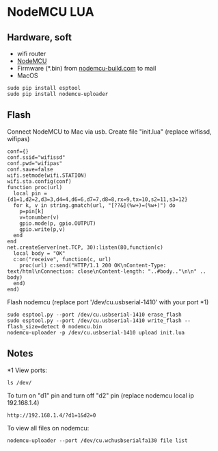 # NodeMCU LUA
## Hardware, soft
* wifi router
* [NodeMCU](https://www.ebay.com/sch/i.html?_nkw=nodemcu)
* Firmware (*.bin) from [nodemcu-build.com](https://nodemcu-build.com) to mail
* MacOS
```
sudo pip install esptool
sudo pip install nodemcu-uploader
```
## Flash
Connect NodeMCU to Mac via usb.
Create file "init.lua" (replace wifissd, wifipas)
```
conf={}
conf.ssid="wifissd"
conf.pwd="wifipas"
conf.save=false
wifi.setmode(wifi.STATION)
wifi.sta.config(conf)
function proc(url) 
  local pin = {d1=1,d2=2,d3=3,d4=4,d6=6,d7=7,d8=8,rx=9,tx=10,s2=11,s3=12}
  for k, v in string.gmatch(url, "[??&](%w+)=(%w+)") do 
    p=pin[k] 
    v=tonumber(v) 
    gpio.mode(p, gpio.OUTPUT) 
    gpio.write(p,v) 
  end 
end
net.createServer(net.TCP, 30):listen(80,function(c) 
  local body = "OK"
  c:on("receive", function(c, url) 
    proc(url) c:send("HTTP/1.1 200 OK\nContent-Type: text/html\nConnection: close\nContent-length: "..#body.."\n\n" .. body)
  end) 
end)
```
Flash nodemcu (replace port '/dev/cu.usbserial-1410' with your port *1)
```
sudo esptool.py --port /dev/cu.usbserial-1410 erase_flash
sudo esptool.py --port /dev/cu.usbserial-1410 write_flash --flash_size=detect 0 nodemcu.bin
nodemcu-uploader -p /dev/cu.usbserial-1410 upload init.lua
```
## Notes
*1 View ports:
```
ls /dev/
```
То turn on "d1" pin and turn off "d2" pin (replace nodemcu local ip 192.168.1.4)
```
http://192.168.1.4/?d1=1&d2=0
```
To view all files on nodemcu:
```
nodemcu-uploader --port /dev/cu.wchusbserialfa130 file list
```
